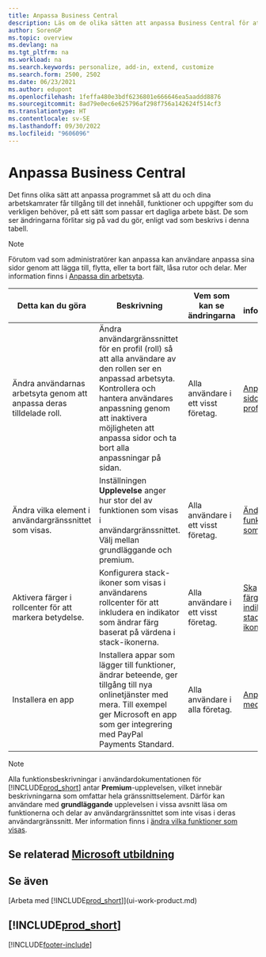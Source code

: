 ```yaml
---
title: Anpassa Business Central
description: Läs om de olika sätten att anpassa Business Central för att förbättra åtkomsten till den funktion och de funktioner som du behöver bäst som passar ditt dagliga arbete.
author: SorenGP
ms.topic: overview
ms.devlang: na
ms.tgt_pltfrm: na
ms.workload: na
ms.search.keywords: personalize, add-in, extend, customize
ms.search.form: 2500, 2502
ms.date: 06/23/2021
ms.author: edupont
ms.openlocfilehash: 1feffa480e3bdf6236801e666646ea5aaddd8876
ms.sourcegitcommit: 8ad79e0ec6e625796af298f756a142624f514cf3
ms.translationtype: HT
ms.contentlocale: sv-SE
ms.lasthandoff: 09/30/2022
ms.locfileid: "9606096"
---
```

# <a name="customize-business-central"></a>Anpassa Business Central

Det finns olika sätt att anpassa programmet så att du och dina arbetskamrater får tillgång till det innehåll, funktioner och uppgifter som du verkligen behöver, på ett sätt som passar ert dagliga arbete bäst. De som ser ändringarna förlitar sig på vad du gör, enligt vad som beskrivs i denna tabell.

> [!NOTE]
> Förutom vad som administratörer kan anpassa kan användare anpassa sina sidor genom att lägga till, flytta, eller ta bort fält, låsa rutor och delar. Mer information finns i [Anpassa din arbetsyta](ui-personalization-user.md).

| Detta kan du göra    |  Beskrivning  |  Vem som kan se ändringarna  |  Mer information  |
|-----|---------------|---------|-------|
|Ändra användarnas arbetsyta genom att anpassa deras tilldelade roll.|Ändra användargränssnittet för en profil (roll) så att alla användare av den rollen ser en anpassad arbetsyta. Kontrollera och hantera användares anpassning genom att inaktivera möjligheten att anpassa sidor och ta bort alla anpassningar på sidan.|Alla användare i ett visst företag.|[Anpassa sidor för profiler](ui-personalization-manage.md)|
|Ändra vilka element i användargränssnittet som visas.|Inställningen **Upplevelse** anger hur stor del av funktionen som visas i användargränssnittet. Välj mellan grundläggande och premium.|Alla användare i ett visst företag.|[Ändra vilka funktioner som visas](ui-experiences.md)|
|Aktivera färger i rollcenter för att markera betydelse.|Konfigurera stack-ikoner som visas i användarens rollcenter för att inkludera en indikator som ändrar färg baserat på värdena i stack-ikonerna.|Alla användare i ett visst företag.|[Skapa en färglagd indikator på stack-ikoner](admin-how-set-up-colored-indicator-on-cues.md)|
|Installera en app|Installera appar som lägger till funktioner, ändrar beteende, ger tillgång till nya onlinetjänster med mera. Till exempel ger Microsoft en app som ger integrering med PayPal Payments Standard.|Alla användare i alla företag.|[Anpassa med appar](ui-extensions.md)|

> [!NOTE]
> Alla funktionsbeskrivningar i användardokumentationen för [!INCLUDE[prod_short](includes/prod_short.md)] antar **Premium**-upplevelsen, vilket innebär beskrivningarna som omfattar hela gränssnittselement. Därför kan användare med **grundläggande** upplevelsen i vissa avsnitt läsa om funktionerna och delar av användargränssnittet som inte visas i deras användargränssnitt. Mer information finns i [ändra vilka funktioner som visas](ui-experiences.md).

## <a name="see-related-microsoft-training"></a>Se relaterad [Microsoft utbildning](/training/paths/tailor-roles-design-ui/)

## <a name="see-also"></a>Se även

[Arbeta med [!INCLUDE[prod_short](includes/prod_short.md)]](ui-work-product.md)  

## [!INCLUDE[prod_short](includes/free_trial_md.md)]  


[!INCLUDE[footer-include](includes/footer-banner.md)]
